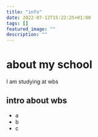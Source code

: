 ```yaml
---
title: "info"
date: 2022-07-12T15:22:25+01:00
tags: []
featured_image: ""
description: ""
---
```


# about my school

I am studying at wbs

## intro about wbs
- a
- b
- c
